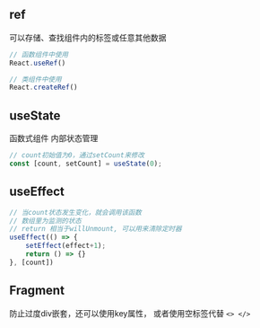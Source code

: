

## ref

可以存储、查找组件内的标签或任意其他数据

```jsx
// 函数组件中使用
React.useRef()

// 类组件中使用
React.createRef()
```



## useState

函数式组件 内部状态管理

```jsx
// count初始值为0，通过setCount来修改
const [count, setCount] = useState(0);
```





## useEffect

```javascript
// 当count状态发生变化，就会调用该函数
// 数组里为监测的状态
// return 相当于willUnmount, 可以用来清除定时器
useEffect(() => {
    setEffect(effect+1);
    return () => {}
}, [count])

```



## Fragment

防止过度div嵌套，还可以使用key属性，  或者使用空标签代替 `<> </>`